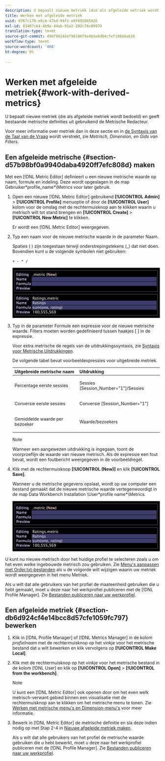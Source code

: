```yaml
---
description: U bepaalt nieuwe metriek (die als afgeleide metriek wordt bedoeld) en geeft bestaande metrische definities uit gebruikend de Metrische Redacteur.
title: Werken met afgeleide metriek
uuid: 9767c170-e0cb-47b4-94f1-e9f6950b5926
exl-id: 83467c64-4b9a-44ab-91a2-202c76c89979
translation-type: tm+mt
source-git-commit: d9df90242ef96188f4e4b5e6d04cfef196b0a628
workflow-type: tm+mt
source-wordcount: '468'
ht-degree: 0%

---
```


# Werken met afgeleide metriek{#work-with-derived-metrics}

U bepaalt nieuwe metriek (die als afgeleide metriek wordt bedoeld) en geeft bestaande metrische definities uit gebruikend de Metrische Redacteur.

Voor meer informatie over metriek dan in deze sectie en in [de Syntaxis van de Taal van de Vraag](../../../../home/c-get-started/c-qry-lang-syntx/c-qry-lang-syntx.md#concept-15d1d3f5164a47d49468c5acb7299d9f) wordt verstrekt, zie *Metrisch, Dimension, en Gids van Filters*.

## Een afgeleide metrische {#section-d57b98bf0a9940daba4920ff7efc808d} maken

Met een [!DNL Metric Editor] definieert u een nieuwe metrische waarde op naam, formule en indeling. Deze wordt opgeslagen in de map Gebruiker\*profile_name*\Metrics voor later gebruik.

1. Open een nieuwe [!DNL Metric Editor] gebruikend **[!UICONTROL Admin]** > **[!UICONTROL Profile]** menuoptie of door de **[!UICONTROL User]** kolom voor de omslag met de rechtermuisknop aan te klikken waarin u metrisch wilt tot stand brengen en **[!UICONTROL Create]** > **[!UICONTROL New Metric]** te klikken.

   Er wordt een [!DNL Metric Editor] weergegeven.

1. Typ een naam voor de nieuwe metrische waarde in de parameter Naam.

   Spaties ( ) zijn toegestaan terwijl onderstrepingstekens (_) dat niet doen. Bovendien kunt u de volgende symbolen niet gebruiken:

   `+ - * /`

   ![](assets/vis_MetricEditor_NewAndEditing.png)

1. Typ in de parameter Formule een expressie voor de nieuwe metrische waarde. Filters moeten worden gedefinieerd tussen haakjes [ ] in de expressie.

   Voor extra metrische de regels van de uitdrukkingssyntaxis, zie [Syntaxis voor Metrische Uitdrukkingen](../../../../home/c-get-started/c-qry-lang-syntx/c-syntx-mtrc-exp.md#concept-bbf440a0307549e088df491b51b51d66).

   De volgende tabel bevat voorbeeldexpressies voor uitgebreide metriek.

   <table id="table_ED77997FC08F492490DCAC3C4153781C"> 
   <thead> 
   <tr> 
      <th colname="col1" class="entry"> Uitgebreide metrische naam </th> 
      <th colname="col2" class="entry"> Uitdrukking </th> 
   </tr>
   </thead>
   <tbody> 
   <tr> 
      <td colname="col1"> <p>Percentage eerste sessies </p> </td> 
      <td colname="col2"> <p><span class="filepath"> Sessies [Session_Number="1"]/Sessies</span> </p> </td> 
   </tr> 
   <tr> 
      <td colname="col1"> <p>Conversie eerste sessies </p> </td> 
      <td colname="col2"> <p><span class="filepath"> Conversie [Session_Number="1"]</span> </p> </td> 
   </tr> 
   <tr> 
      <td colname="col1"> <p>Gemiddelde waarde per bezoeker </p> </td> 
      <td colname="col2"> <p><span class="filepath"> Waarde/bezoekers</span> </p> </td> 
   </tr> 
   </tbody> 
   </table>

   >[!NOTE]
   >
   >Wanneer een aangewezen uitdrukking is ingegaan, toont de voorproeflijn de waarde van nieuwe metrisch. Als de expressie een fout bevat, wordt een foutbericht weergegeven in de voorbeeldregel.

1. Klik met de rechtermuisknop **[!UICONTROL (New)]** en klik **[!UICONTROL Save]**.

   Wanneer u de metrische gegevens opslaat, wordt op uw computer een bestand gemaakt dat de nieuwe metrische waarde vertegenwoordigt in de map Data Workbench Installation \User\*profile name*\Metrics.

   ![](assets/vis_MetricEditor_NewAndEditing.png)

U kunt nu nieuwe metrisch door het huidige profiel te selecteren zoals u om het even welke ingebouwde metrisch zou gebruiken. Zie [Menu&#39;s aanpassen met Order.txt-bestanden](../../../../home/c-get-started/c-intf-anlys-ftrs/c-ctm-menus/t-cstm-menus-ordr-files.md#task-a391800a8dd444deb3e1516d5189f999) als u de volgorde wilt wijzigen waarin uw metriek wordt weergegeven in het menu Metriek.

Als u wilt dat alle gebruikers van het profiel de maateenheid gebruiken die u hebt gemaakt, moet u deze naar het werkprofiel publiceren met de [!DNL Profile Manager]. Zie [Bestanden publiceren naar uw werkprofiel](../../../../home/c-get-started/c-admin-intrf/c-prof-mgr/t-pub-files-wkg-prof.md#task-a0106e010c834d16bd60eef4721b6af9).

## Een afgeleide metriek {#section-db6d924cf4e14bcc8d57cfe1059fc797} bewerken

1. Klik in [!DNL Profile Manager] of [!DNL Metrics Manager] in de kolom *profielnaam* met de rechtermuisknop op het vinkje voor het metrische bestand dat u wilt bewerken en klik vervolgens op **[!UICONTROL Make Local]**.
1. Klik met de rechtermuisknop op het vinkje voor het metrische bestand in de kolom [!DNL User] en klik op **[!UICONTROL Open]** > **[!UICONTROL from the workbench]**.

   >[!NOTE]
   >
   >U kunt een [!DNL Metric Editor] ook openen door om het even welk metrisch-verwant gebied binnen een visualisatie met de rechtermuisknop aan te klikken om het metrische menu te tonen. Zie [Werken met metrische menu&#39;s en Dimension-menu&#39;s](../../../../home/c-get-started/c-vis/c-met-dim-menus.md#concept-50f07ae47c3e4f94ad7d3d7f8293ccac) voor meer informatie.

1. Bewerk in [!DNL Metric Editor] de metrische definitie en sla deze indien nodig op met Stap 2-4 in [Nieuwe afgeleide metriek maken](../../../../home/c-get-started/c-admin-intrf/c-prof-mgr/c-drvd-mtrcs.md#section-d57b98bf0a9940daba4920ff7efc808d).

   Als u wilt dat alle gebruikers van het profiel de metrische waarde gebruiken die u hebt bewerkt, moet u deze naar het werkprofiel publiceren met de [!DNL Profile Manager]. Zie [Bestanden publiceren naar uw werkprofiel](../../../../home/c-get-started/c-admin-intrf/c-prof-mgr/t-pub-files-wkg-prof.md#task-a0106e010c834d16bd60eef4721b6af9).
